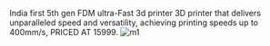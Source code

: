 India first 5th gen FDM ultra-Fast 3d printer 3D printer that delivers unparalleled speed and versatility, achieving printing speeds up to 400mm/s, PRICED AT 15999.
![m1](https://github.com/user-attachments/assets/c3cc1905-533c-49b3-9354-f9d8f00648f5)


